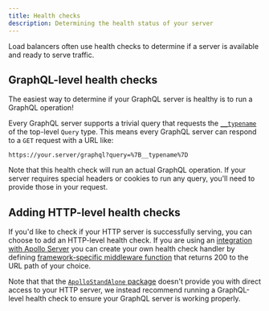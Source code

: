 ```yaml
---
title: Health checks
description: Determining the health status of your server
---
```


Load balancers often use health checks to determine if a server is available and ready to serve traffic.

## GraphQL-level health checks

The easiest way to determine if your GraphQL server is healthy is to run a GraphQL operation!

Every GraphQL server supports a trivial query that requests the [`__typename`](https://www.apollographql.com/docs/apollo-server/schema/schema/#the-__typename-field) of the top-level `Query` type.  This means every GraphQL server can respond to a `GET` request with a URL like:

```
https://your.server/graphql?query=%7B__typename%7D
```

Note that this health check will run an actual GraphQL operation. If your server requires special headers or cookies to run any query, you'll need to provide those in your request.
## Adding HTTP-level health checks

If you'd like to check if your HTTP server is successfully serving, you can choose to add an HTTP-level health check. If you are using an [integration with Apollo Server](http://localhost:8000/integrations/middleware/) you can create your own health check handler by defining [framework-specific middleware function](../api/apollo-server/#framework-specific-middleware-function) that returns 200 to the URL path of your choice.

Note that that the [`ApolloStandAlone` package](LINKHERE) doesn't provide you with direct access to your HTTP server, we instead recommend running a GraphQL-level health check to ensure your GraphQL server is working properly.
